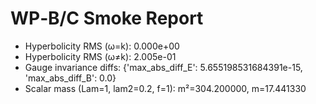 # WP‑B/C Smoke Report
- Hyperbolicity RMS (ω=k): 0.000e+00
- Hyperbolicity RMS (ω≠k): 2.005e-01
- Gauge invariance diffs: {'max_abs_diff_E': 5.655198531684391e-15, 'max_abs_diff_B': 0.0}
- Scalar mass (Lam=1, lam2=0.2, f=1): m²=304.200000, m=17.441330
